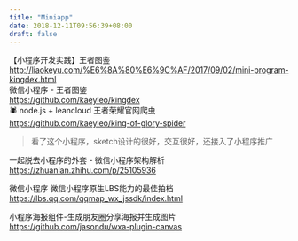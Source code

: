 ```yaml
---
title: "Miniapp"
date: 2018-12-11T09:56:39+08:00
draft: false
---
```


【小程序开发实践】王者图鉴  
http://liaokeyu.com/%E6%8A%80%E6%9C%AF/2017/09/02/mini-program-kingdex.html  
微信小程序 - 王者图鉴  
https://github.com/kaeyleo/kingdex  
🕷️ node.js + leancloud 王者荣耀官网爬虫  
https://github.com/kaeyleo/king-of-glory-spider

> 看了这个小程序，sketch设计的很好，交互很好，还接入了小程序推广

一起脱去小程序的外套 - 微信小程序架构解析  
https://zhuanlan.zhihu.com/p/25105936

微信小程序 微信小程序原生LBS能力的最佳拍档  
https://lbs.qq.com/qqmap_wx_jssdk/index.html


小程序海报组件-生成朋友圈分享海报并生成图片  
https://github.com/jasondu/wxa-plugin-canvas